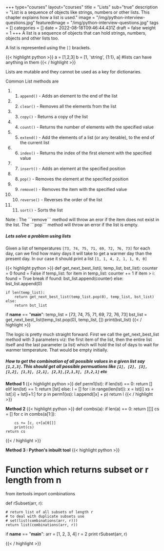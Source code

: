 +++
type="courses"
layout="courses"
title = "Lists"
sub="true"
description = "List is a sequence of objects like strings, numbers or other lists. This chapter explains how a list is used."
image = "/img/python-interview-questions.jpg"
featuredImage = "/img/python-interview-questions.jpg"
tags = []
categories = []
date = 2022-08-18T09:46:44.431Z
draft = false
weight = 1
+++
A list is a sequence of objects that can hold strings, numbers, objects and other lists too.

A list is represented using the ```[]``` brackets.

{{< highlight python >}}
a = [1,2,3]
b = [1, 'string', {1:1}, a] #lists can have anything in them
{{< / highlight >}}
  

Lists are mutable and they cannot be used as a key for dictionaries.

Common List methods are

1. 1. ```append()``` - Adds an element to the end of the list
2. 2. ```clear()``` - Removes all the elements from the list
3. 3. ```copy()``` - Returns a copy of the list
4. 4. ```count()``` - Returns the number of elements with the specified value
5. 5. ```extend()``` - Add the elements of a list (or any iterable), to the end of the current list
6. 6. ```index()``` - Returns the index of the first element with the specified value
7. 7. ```insert()``` - Adds an element at the specified position
8. 8. ```pop()``` - Removes the element at the specified position
9. 9. ```remove()``` - Removes the item with the specified value
10. 10. ```reverse()``` - Reverses the order of the list
11. 11. ```sort()``` - Sorts the list
<p></p>
Note : The ```remove``` method will throw an eror if the item does not exist in the list. The ```pop``` method will throw an error if the list is empty.
<p></p>

##### Lets solve a problem using lists
<p></p>

Given a list of temperatures ```[73, 74, 75, 71, 69, 72, 76, 73]``` for each day, can we find how many days it will take to get a warmer day than the present day. In our case it should print a list ```[1, 1, 4, 2, 1, 1, 0, 0]```

{{< highlight python >}}
def get_next_best_list(i, temp_list, bst_list):
    counter = 0
    found = False
    if temp_list:
        for item in temp_list:
            counter += 1
            if item > i:
                found = True
                break
    if found:
        bst_list.append(counter)
    else:
        bst_list.append(0)
    
    if len(temp_list):
        return get_next_best_list(temp_list.pop(0), temp_list, bst_list)
    else:
        return bst_list

if __name__ == "__main__":
    temp_list = [73, 74, 75, 71, 69, 72, 76, 73]
    bst_list = get_next_best_list(temp_list.pop(0), temp_list, [])
    print(bst_list)
{{< / highlight >}}
<p></p>
The logic is pretty much straight forward. First we call the get_next_best_list method with 3 parameters viz: the first item of the list, then the entire list itself and the last parameter (a list) which will hold the list of days to wait for warmer temperature. That would be empty initially.

<p></p>

##### How to get the combination of all possible values in a given list say ```[1,2,3]```. This should get all possible permuations like ```[1], [2], [3], [1,2], [1,3], [2,1], [2,3],[2,1,3], [3,2,1]``` etc
<p></p>

__Method 1__
{{< highlight python >}}
def perm1(lst):
	if len(lst) == 0:
		return []
	elif len(lst) == 1:
		return [lst]
	else:
		l = []
		for i in range(len(lst)):
			x = lst[i]
			xs = lst[:i] + lst[i+1:]
			for p in perm1(xs):
				l.append([x] + p)
		return l
{{< / highlight >}}
<p></p>

__Method 2__
{{< highlight python >}}
def combs(a):
    if len(a) == 0:
        return [[]]
    cs = []
    for c in combs(a[1:]):
        
        cs += [c, c+[a[0]]]   
        print(cs)
    return cs
{{< / highlight >}}
<p></p>

__Method 3 : Python's inbuilt tool__
{{< highlight python >}}
# Function which returns subset or r length from n 
from itertools import combinations 

def rSubset(arr, r): 

	# return list of all subsets of length r 
	# to deal with duplicate subsets use 
	# set(list(combinations(arr, r))) 
	return list(combinations(arr, r)) 

if __name__ == "__main__": 
	arr = [1, 2, 3, 4] 
	r = 2
	print rSubset(arr, r) 

{{< / highlight >}}
<p></p>